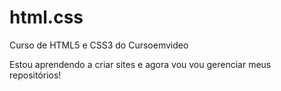 # html.css
 Curso de HTML5 e CSS3 do Cursoemvideo

Estou aprendendo a criar sites e agora vou vou gerenciar meus repositórios!